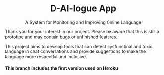 <h1 align="center">D-AI-logue App</h1>

<p align="center">A System for Monitoring and Improving Online Language</p>

Thank you for your interest in our project. Please be aware that this is still a prototipe and may contain bugs or unfinished features.

This project aims to develop tools that can detect dysfunctinal and toxic language in chat conversations and provide suggestions to make the language more respectful and inclusive.

#### This branch includes the first version used on Heroku
